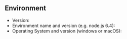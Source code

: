 <!--- Provide a general summary of the issue in the Title above -->
<!--- 简要描述一下你的需求/问题，非技术相关讨论请移步至https://gitter.im/SkyHarp/LegendOfMountainSea/ -->

<!--- bugs only -->
## Environment
<!--- 系统环境 -->
<!--- Include as many relevant details about the environment you experienced the bug in -->
* Version:
* Environment name and version (e.g. node.js 6.4):
* Operating System and version (windows or macOS):

